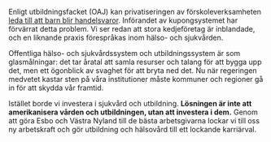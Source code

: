 Enligt utbildningsfacket (OAJ) kan privatiseringen av förskoleverksamheten
[leda till att barn blir handelsvaror][private]. Införandet av kupongsystemet
har förvärrat detta problem. Vi ser redan att stora kedjeföretag är inblandade,
och en liknande praxis förespråkas inom hälso- och sjukvården.

Offentliga hälso- och sjukvårdssystem och utbildningssystem är som
glasmålningar: det tar åratal att samla resurser och talang för att bygga upp
det, men ett ögonblick av svaghet för att bryta ned det. Nu när regeringen
medvetet kastar sten på våra institutioner måste kommuner och regioner gå in
för att skydda vår framtid.

Istället borde vi investera i sjukvård och utbildning. **Lösningen är inte att
amerikanisera vården och utbildningen, utan att investera i dem.** Genom att
göra Esbo och Västra Nyland till de bästa arbetsgivarna lockar vi till oss ny
arbetskraft och gör utbildning och hälsovård till ett lockande karriärval.

[private]:
https://www.oaj.fi/ajankohtaista/uutiset-ja-tiedotteet/2025/varhaiskasvatuksen-palvelusetelilainsaadanto-voi-tehda-lapsista-kauppatavaraa/
